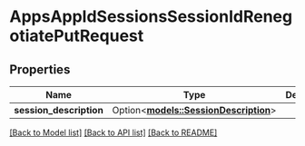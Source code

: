 # AppsAppIdSessionsSessionIdRenegotiatePutRequest

## Properties

Name | Type | Description | Notes
------------ | ------------- | ------------- | -------------
**session_description** | Option<[**models::SessionDescription**](SessionDescription.md)> |  | [optional]

[[Back to Model list]](../README.md#documentation-for-models) [[Back to API list]](../README.md#documentation-for-api-endpoints) [[Back to README]](../README.md)


